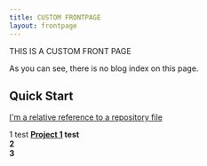 ```yaml
---
title: CUSTOM FRONTPAGE
layout: frontpage
---
```

THIS IS A CUSTOM FRONT PAGE

As you can see, there is no blog index on this page.

## Quick Start

[I'm a relative reference to a repository file](../tags)


<div class="flex-row">
  <div class="flex-col card">1 test <a href="../tags"><strong>Project 1</a> test
  </div>
  <div class="flex-col card">2
  </div>
  <div class="flex-col card">3
  </div>
</div>

